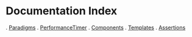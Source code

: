 Documentation Index
===================

. [Paradigms](paradigms.md)
. [PerformanceTimer](performance_timer.md)
. [Components](components.md)
. [Templates](templates.md)
. [Assertions](assertions.md)